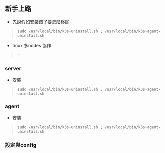 ## 新手上路 ##
- 先說假如安裝錯了要怎麼移除
>   `sudo /usr/local/bin/k3s-uninstall.sh ; /usr/local/bin/k3s-agent-uninstall.sh`
- tmux 多nodes 協作
>   ``

### server
- 安裝
>   `sudo /usr/local/bin/k3s-uninstall.sh ; /usr/local/bin/k3s-agent-uninstall.sh`

### agent
- 安裝
>   `sudo /usr/local/bin/k3s-uninstall.sh ; /usr/local/bin/k3s-agent-uninstall.sh`

### 設定與config
